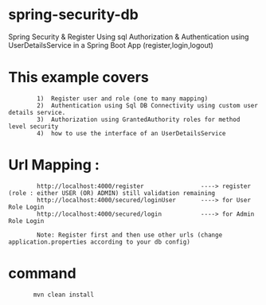 # spring-security-db
Spring Security &amp; Register Using sql Authorization & Authentication using UserDetailsService in a Spring Boot App (register,login,logout)


# This example covers 
             
            1)  Register user and role (one to many mapping)
            2)  Authentication using Sql DB Connectivity using custom user details service.
            3)  Authorization using GrantedAuthority roles for method level security
            4)  how to use the interface of an UserDetailsService 
            
# Url Mapping :
            
            http://localhost:4000/register                ----> register (role : either USER (OR) ADMIN) still validation remaining 
            http://localhost:4000/secured/loginUser       ----> for User Role Login
            http://localhost:4000/secured/login           ----> for Admin Role Login  
            
            Note: Register first and then use other urls (change application.properties according to your db config)
 
# command 
           mvn clean install   
               
